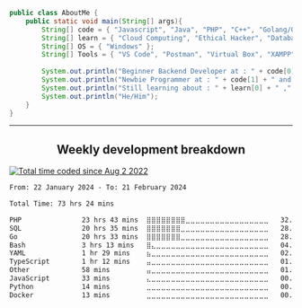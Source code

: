 ```java
public class AboutMe {
    public static void main(String[] args){
        String[] code = { "Javascript", "Java", "PHP", "C++", "Golang/Go", "Python" };
        String[] learn = { "Cloud Computing", "Ethical Hacker", "Database" };
        String[] OS = { "Windows" };
        String[] Tools = { "VS Code", "Postman", "Virtual Box", "XAMPP" }
        
        System.out.println("Beginner Backend Developer at : " + code[0] + " , " + code[2] + " and " + code[4]);
        System.out.println("Newbie Programmer at : " + code[1] + " and " + code[3]);
        System.out.println("Still learning about : " + learn[0] + " ," + learn[1] + " ," + code[4] + " and " + learn[2]); 
        System.out.println("He/Him");
    }
}
```

---

<h2 align="center">Weekly development breakdown</h2>
<a href="https://wakatime.com/@33791fca-8736-4c64-8881-e10ce8cd9773"><img src="https://wakatime.com/badge/user/33791fca-8736-4c64-8881-e10ce8cd9773.svg" alt="Total time coded since Aug 2 2022" /></a>
<p align="center">
<!--START_SECTION:waka-->

```txt
From: 22 January 2024 - To: 21 February 2024

Total Time: 73 hrs 24 mins

PHP               23 hrs 43 mins  ⣿⣿⣿⣿⣿⣿⣿⣿⣀⣀⣀⣀⣀⣀⣀⣀⣀⣀⣀⣀⣀⣀⣀⣀⣀   32.33 %
SQL               20 hrs 35 mins  ⣿⣿⣿⣿⣿⣿⣿⣀⣀⣀⣀⣀⣀⣀⣀⣀⣀⣀⣀⣀⣀⣀⣀⣀⣀   28.05 %
Go                20 hrs 33 mins  ⣿⣿⣿⣿⣿⣿⣿⣀⣀⣀⣀⣀⣀⣀⣀⣀⣀⣀⣀⣀⣀⣀⣀⣀⣀   28.02 %
Bash              3 hrs 13 mins   ⣿⣄⣀⣀⣀⣀⣀⣀⣀⣀⣀⣀⣀⣀⣀⣀⣀⣀⣀⣀⣀⣀⣀⣀⣀   04.40 %
YAML              1 hr 29 mins    ⣦⣀⣀⣀⣀⣀⣀⣀⣀⣀⣀⣀⣀⣀⣀⣀⣀⣀⣀⣀⣀⣀⣀⣀⣀   02.04 %
TypeScript        1 hr 12 mins    ⣤⣀⣀⣀⣀⣀⣀⣀⣀⣀⣀⣀⣀⣀⣀⣀⣀⣀⣀⣀⣀⣀⣀⣀⣀   01.65 %
Other             58 mins         ⣤⣀⣀⣀⣀⣀⣀⣀⣀⣀⣀⣀⣀⣀⣀⣀⣀⣀⣀⣀⣀⣀⣀⣀⣀   01.33 %
JavaScript        33 mins         ⣄⣀⣀⣀⣀⣀⣀⣀⣀⣀⣀⣀⣀⣀⣀⣀⣀⣀⣀⣀⣀⣀⣀⣀⣀   00.77 %
Python            14 mins         ⣀⣀⣀⣀⣀⣀⣀⣀⣀⣀⣀⣀⣀⣀⣀⣀⣀⣀⣀⣀⣀⣀⣀⣀⣀   00.32 %
Docker            13 mins         ⣀⣀⣀⣀⣀⣀⣀⣀⣀⣀⣀⣀⣀⣀⣀⣀⣀⣀⣀⣀⣀⣀⣀⣀⣀   00.30 %
```

<!--END_SECTION:waka-->
</p>

